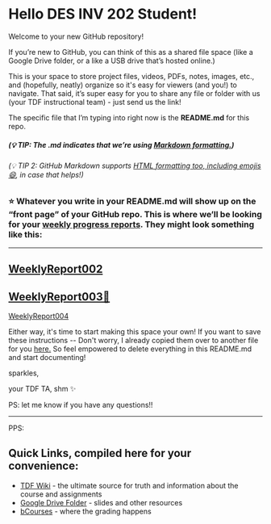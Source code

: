 # Hello DES INV 202 Student!
Welcome to your new GitHub repository! 

If you’re new to GitHub, you can think of this as a shared file space (like a Google Drive folder, or a like a USB drive that’s hosted online.) 

This is your space to store project files, videos, PDFs, notes, images, etc., and (hopefully, neatly) organize so it's easy for viewers (and you!) to navigate. That said, it’s super easy for you to share any file or folder with us (your TDF instructional team) - just send us the link! 

The specific file that I’m typing into right now is the **README.md** for this repo. 
##### (💡 TIP: The .md indicates that we’re using [Markdown formatting.](https://www.markdownguide.org/cheat-sheet/)) #####
<h6> (💡 TIP 2: GitHub Markdown supports <a href="https://gist.github.com/seanh/13a93686bf4c2cb16e658b3cf96807f2"> <em>HTML formatting</em> too, including emojis 😄</a>, in case that helps!) </h6>

### :star: Whatever you write in your **README.md** will show up on the “front page” of your GitHub repo. This is where we’ll be looking for your [weekly progress reports](https://github.com/Berkeley-MDes/desinv-202/wiki/3.0-Weekly-Submissions). They might look something like this: ###
---
[WeeklyReport002](https://github.com/Berkeley-MDes/tdf-fa23-xch00/blob/73d8cf7335bc3cf5868c3670ecff1038dfa1645c/weekly-reports/WeeklyReport002%F0%9F%A5%BD%20.md)
---
[WeeklyReport003🧐](https://github.com/Berkeley-MDes/tdf-fa23-xch00/blob/4a190c7670d57ed29d32f0ad0fd2a49de4110dc5/weekly-reports/WeeklyReport003%F0%9F%A7%90.md)
---
[WeeklyReport004]([https://github.com/Berkeley-MDes/tdf-fa23-xch00/blob/4a190c7670d57ed29d32f0ad0fd2a49de4110dc5/weekly-reports/WeeklyReport003%F0%9F%A7%90.md](https://github.com/Berkeley-MDes/tdf-fa23-xch00/blob/4048280c6cbfafbc5554b82da1561a699bd72819/weekly-reports/WeeklyReport004.md))


Either way, it's time to start making this space your own! If you want to save these instructions -- Don't worry, I already copied them over to another file for you [here.](welcomeREADME.md) So feel empowered to delete everything in this README.md and start documenting! 

sparkles,

your TDF TA, shm :sparkles:

PS: let me know if you have any questions!!

--- 
PPS: 
## Quick Links, compiled here for your convenience: ##

- [TDF Wiki](https://github.com/Berkeley-MDes/desinv-202/wiki) - the ultimate source for truth and information about the course and assignments
- [Google Drive Folder](https://drive.google.com/drive/folders/1OjFgu4llHn-2WayQFVWRKFyOkQ_WaQRx?usp=drive_link) - slides and other resources
- [bCourses](https://bcourses.berkeley.edu/courses/1528355) - where the grading happens


